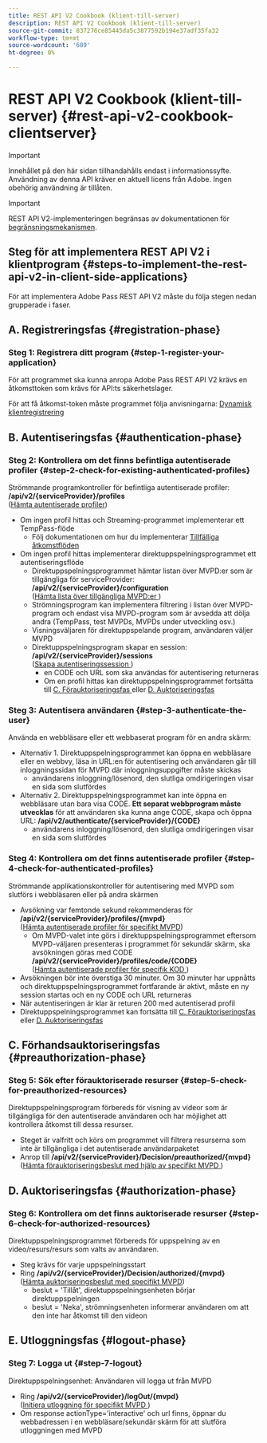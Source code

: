 ```yaml
---
title: REST API V2 Cookbook (klient-till-server)
description: REST API V2 Cookbook (klient-till-server)
source-git-commit: 837276ce85445da5c3877592b194e37adf35fa32
workflow-type: tm+mt
source-wordcount: '689'
ht-degree: 0%

---
```



# REST API V2 Cookbook (klient-till-server) {#rest-api-v2-cookbook-clientserver}

>[!IMPORTANT]
>
> Innehållet på den här sidan tillhandahålls endast i informationssyfte. Användning av denna API kräver en aktuell licens från Adobe. Ingen obehörig användning är tillåten.

>[!IMPORTANT]
>
> REST API V2-implementeringen begränsas av dokumentationen för [begränsningsmekanismen](/help/authentication/throttling-mechanism.md).

## Steg för att implementera REST API V2 i klientprogram {#steps-to-implement-the-rest-api-v2-in-client-side-applications}

För att implementera Adobe Pass REST API V2 måste du följa stegen nedan grupperade i faser.

## A. Registreringsfas {#registration-phase}

### Steg 1: Registrera ditt program {#step-1-register-your-application}

För att programmet ska kunna anropa Adobe Pass REST API V2 krävs en åtkomsttoken som krävs för API:ts säkerhetslager.

För att få åtkomst-token måste programmet följa anvisningarna: [Dynamisk klientregistrering](./dynamic-client-registration.md)

## B. Autentiseringsfas {#authentication-phase}

### Steg 2: Kontrollera om det finns befintliga autentiserade profiler {#step-2-check-for-existing-authenticated-profiles}

Strömmande programkontroller för befintliga autentiserade profiler: <b>/api/v2/{serviceProvider}/profiles</b><br>
([Hämta autentiserade profiler](./apis/profiles-apis/rest-api-v2-retrieve-authenticated-profiles.md))

* Om ingen profil hittas och Streaming-programmet implementerar ett TempPass-flöde
   * Följ dokumentationen om hur du implementerar [Tillfälliga åtkomstflöden](../flows/temporary-access-flows/rest-api-v2-access-temporary-flows.md)
* Om ingen profil hittas implementerar direktuppspelningsprogrammet ett autentiseringsflöde
   * Direktuppspelningsprogrammet hämtar listan över MVPD:er som är tillgängliga för serviceProvider: <b>/api/v2/{serviceProvider}/configuration</b><br>
([Hämta lista över tillgängliga MVPD:er ](./apis/configuration-apis/rest-api-v2-configuration-apis-retrieve-configuration-for-specific-service-provider.md))
   * Strömningsprogram kan implementera filtrering i listan över MVPD-program och endast visa MVPD-program som är avsedda att dölja andra (TempPass, test MVPDs, MVPDs under utveckling osv.)
   * Visningsväljaren för direktuppspelande program, användaren väljer MVPD
   * Direktuppspelningsprogram skapar en session: <b>/api/v2/{serviceProvider}/sessions </b><br>
([Skapa autentiseringssession ](./apis/sessions-apis/rest-api-v2-sessions-apis-create-authentication-session.md))<br>
      * en CODE och URL som ska användas för autentisering returneras
      * Om en profil hittas kan direktuppspelningsprogrammet fortsätta till <a href="#preauthorization-phase">C. Förauktoriseringsfas </a> eller <a href="#authorization-phase">D. Auktoriseringsfas </a>

### Steg 3: Autentisera användaren {#step-3-authenticate-the-user}

Använda en webbläsare eller ett webbaserat program för en andra skärm:

* Alternativ 1. Direktuppspelningsprogrammet kan öppna en webbläsare eller en webbvy, läsa in URL:en för autentisering och användaren går till inloggningssidan för MVPD där inloggningsuppgifter måste skickas
   * användarens inloggning/lösenord, den slutliga omdirigeringen visar en sida som slutfördes
* Alternativ 2. Direktuppspelningsprogrammet kan inte öppna en webbläsare utan bara visa CODE. <b>Ett separat webbprogram måste utvecklas</b> för att användaren ska kunna ange CODE, skapa och öppna URL: <b>/api/v2/authenticate/{serviceProvider}/{CODE}</b>
   * användarens inloggning/lösenord, den slutliga omdirigeringen visar en sida som slutfördes

### Steg 4: Kontrollera om det finns autentiserade profiler {#step-4-check-for-authenticated-profiles}

Strömmande applikationskontroller för autentisering med MVPD som slutförs i webbläsaren eller på andra skärmen

* Avsökning var femtonde sekund rekommenderas för <b>/api/v2/{serviceProvider}/profiles/{mvpd}</b><br>
([Hämta autentiserade profiler för specifikt MVPD](.apis/profiles-apis/rest-api-v2-profiles-apis-retrieve-profile-for-specific-mvpd.md))
   * Om MVPD-valet inte görs i direktuppspelningsprogrammet eftersom MVPD-väljaren presenteras i programmet för sekundär skärm, ska avsökningen göras med CODE <b>/api/v2/{serviceProvider}/profiles/code/{CODE}</b><br>
([Hämta autentiserade profiler för specifik KOD ](./apis/profiles-apis/rest-api-v2-profiles-apis-retrieve-profile-for-specific-code.md))
* Avsökningen bör inte överstiga 30 minuter. Om 30 minuter har uppnåtts och direktuppspelningsprogrammet fortfarande är aktivt, måste en ny session startas och en ny CODE och URL returneras
* När autentiseringen är klar är returen 200 med autentiserad profil
* Direktuppspelningsprogrammet kan fortsätta till <a href="#preauthorization-phase">C. Förauktoriseringsfas </a> eller <a href="#authorization-phase">D. Auktoriseringsfas </a>

## C. Förhandsauktoriseringsfas {#preauthorization-phase}

### Steg 5: Sök efter förauktoriserade resurser {#step-5-check-for-preauthorized-resources}

Direktuppspelningsprogram förbereds för visning av videor som är tillgängliga för den autentiserade användaren och har möjlighet att kontrollera
åtkomst till dessa resurser.

* Steget är valfritt och körs om programmet vill filtrera resurserna som inte är tillgängliga i det autentiserade användarpaketet
* Anrop till <b>/api/v2/{serviceProvider}/Decision/preauthorized/{mvpd}</b><br>
([Hämta förauktoriseringsbeslut med hjälp av specifikt MVPD ](.apis/decisions-apis/rest-api-v2-decisions-apis-retrieve-preauthorization-decisions-using-specific-mvpd.md))

## D. Auktoriseringsfas {#authorization-phase}

### Steg 6: Kontrollera om det finns auktoriserade resurser {#step-6-check-for-authorized-resources}

Direktuppspelningsprogrammet förbereds för uppspelning av en video/resurs/resurs som valts av användaren.

* Steg krävs för varje uppspelningsstart
* Ring <b>/api/v2/{serviceProvider}/Decision/authorized/{mvpd}</b><br>
([Hämta auktoriseringsbeslut med specifikt MVPD](.apis/decisions-apis/rest-api-v2-decisions-apis-retrieve-authorization-decisions-using-specific-mvpd.md))
   * beslut = &#39;Tillåt&#39;, direktuppspelningsenheten börjar direktuppspelningen
   * beslut = &#39;Neka&#39;, strömningsenheten informerar användaren om att den inte har åtkomst till den videon

## E. Utloggningsfas {#logout-phase}

### Steg 7: Logga ut {#step-7-logout}

Direktuppspelningsenhet: Användaren vill logga ut från MVPD

* Ring <b>/api/v2/{serviceProvider}/logOut/{mvpd}</b><br>
([Initiera utloggning för specifikt MVPD ](.apis/logout-apis/rest-api-v2-logout-apis-initiate-logout-for-specific-mvpd.md))
* Om response actionType=&#39;interactive&#39; och url finns, öppnar du webbadressen i en webbläsare/sekundär skärm för att slutföra utloggningen med MVPD
